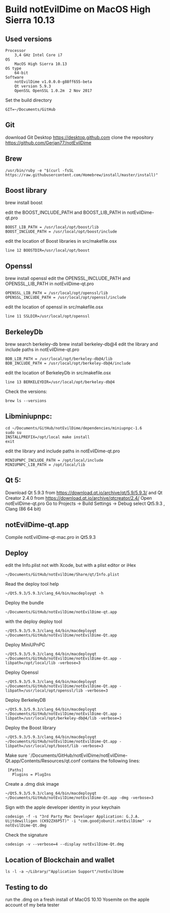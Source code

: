 # Build notEvilDime on MacOS High Sierra 10.13

Used versions
----------------
    Processor
        3,4 GHz Intel Core i7
    OS
        MacOS High Sierra 10.13
    OS type
        64-bit
    Software
        notEvilDime v1.0.0.0-g88ff655-beta
        Qt version 5.9.3
        OpenSSL OpenSSL 1.0.2m  2 Nov 2017
        
Set the build directory

    GIT=~/Documents/GitHub

Git
---
download Git Desktop https://desktop.github.com
clone the repository https://github.com/Gerjan77/notEvilDime

Brew
------
    /usr/bin/ruby -e "$(curl -fsSL https://raw.githubusercontent.com/Homebrew/install/master/install)"

Boost library
--------------
brew install boost

edit the BOOST_INCLUDE_PATH and BOOST_LIB_PATH in notEvilDime-qt.pro

    BOOST_LIB_PATH = /usr/local/opt/boost/lib
    BOOST_INCLUDE_PATH = /usr/local/opt/boost/include

edit the location of Boost libraries in src/makefile.osx

    line 12 BOOSTDIR=/usr/local/opt/boost
    

Openssl
---------
brew install openssl
edit the OPENSSL_INCLUDE_PATH and OPENSSL_LIB_PATH in notEvilDime-qt.pro

    OPENSSL_LIB_PATH = /usr/local/opt/openssl/lib
    OPENSSL_INCLUDE_PATH = /usr/local/opt/openssl/include
edit the location of openssl in src/makefile.osx

    line 11 SSLDIR=/usr/local/opt/openssl

BerkeleyDb
-------------
brew search berkeley-db
brew install berkeley-db@4
edit the library and include paths in notEvilDime-qt.pro

    BDB_LIB_PATH = /usr/local/opt/berkeley-db@4/lib
    BDB_INCLUDE_PATH = /usr/local/opt/berkeley-db@4/include
edit the location of BerkeleyDb in src/makefile.osx

    line 13 BERKELEYDIR=/usr/local/opt/berkeley-db@4

Check the versions:

    brew ls --versions

Libminiupnpc:
-------------
    cd ~/Documents/GitHub/notEvilDime/dependencies/miniupnpc-1.6
    sudo su
    INSTALLPREFIX=/opt/local make install
    exit
    
edit the library and include paths in notEvilDime-qt.pro

    MINIUPNPC_INCLUDE_PATH = /opt/local/include
    MINIUPNPC_LIB_PATH = /opt/local/lib

Qt 5:
------
Download Qt 5.9.3 from https://download.qt.io/archive/qt/5.9/5.9.3/ and Qt Creator 2.4.0 from https://download.qt.io/archive/qtcreator/2.4/ Open notEvilDime-qt.pro Go to Projects -> Build Settings -> Debug select Qt5.9.3 , Clang (86 64 bit)



notEvilDime-qt.app
-----------------
Compile notEvilDime-qt-mac.pro in Qt5.9.3

    
Deploy
-----------------------
edit the Info.plist not with Xcode, but with a plist editor or iHex

    ~/Documents/GitHub/notEvilDime/Share/qt/Info.plist

Read the deploy tool help

    ~/Qt5.9.3/5.9.3/clang_64/bin/macdeployqt -h

Deploy the bundle

    ~/Documents/GitHub/notEvilDime/notEvilDime-qt.app
    
with the deploy deploy tool

    ~/Qt5.9.3/5.9.3/clang_64/bin/macdeployqt ~/Documents/GitHub/notEvilDime/notEvilDime-Qt.app

Deploy MiniUPnPC

    ~/Qt5.9.3/5.9.3/clang_64/bin/macdeployqt ~/Documents/GitHub/notEvilDime/notEvilDime-Qt.app -libpath=/opt/local/lib -verbose=3
    
Deploy Openssl

    ~/Qt5.9.3/5.9.3/clang_64/bin/macdeployqt ~/Documents/GitHub/notEvilDime/notEvilDime-Qt.app -libpath=/usr/local/opt/openssl/lib -verbose=3
    
Deploy BerkeleyDB

    ~/Qt5.9.3/5.9.3/clang_64/bin/macdeployqt ~/Documents/GitHub/notEvilDime/notEvilDime-Qt.app -libpath=/usr/local/opt/berkeley-db@4/lib -verbose=3
    
Deploy the Boost library

    ~/Qt5.9.3/5.9.3/clang_64/bin/macdeployqt ~/Documents/GitHub/notEvilDime/notEvilDime-Qt.app -libpath=/usr/local/opt/boost/lib -verbose=3
    
Make sure ˜/Documents/GitHub/notEvilDime/notEvilDime-Qt.app/Contents/Resources/qt.conf contains the following lines:

     [Paths]
       Plugins = PlugIns
    
Create a .dmg disk image

    ~/Qt5.9.3/5.9.3/clang_64/bin/macdeployqt ~/Documents/GitHub/notEvilDime/notEvilDime-Qt.app -dmg -verbose=3
    
Sign with the apple developer identity in your keychain

    codesign -f -s "3rd Party Mac Developer Application: G.J.A. Uijtdewilligen (CK92ZX6P5T)" -i "com.goodjobunit.notEvilDime" -v notEvilDime-Qt.dmg
    
Check the signature

    codesign -v --verbose=4 --display notEvilDime-Qt.dmg


Location of Blockchain and wallet
--------------------------------------
    ls -l -a ~/Library/"Application Support"/notEvilDime



Testing to do
---------------

run the .dmg on a fresh install of MacOS 10.10 Yosemite on the apple account of my beta tester


